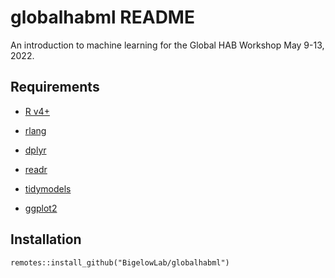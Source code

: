 globalhabml README
================

An introduction to machine learning for the Global HAB Workshop May
9-13, 2022.

## Requirements

-   [R v4+](https://www.r-project.org/)

-   [rlang](https://CRAN.R-project.org/package=rlang)

-   [dplyr](https://CRAN.R-project.org/package=dplyr)

-   [readr](https://CRAN.R-project.org/package=readr)

-   [tidymodels](https://CRAN.R-project.org/package=tidymodels)

-   [ggplot2](https://CRAN.R-project.org/package=ggplot2)

## Installation

    remotes::install_github("BigelowLab/globalhabml")
